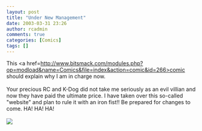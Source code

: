 ```yaml
---
layout: post
title: "Under New Management"
date: 2003-03-31 23:26
author: rcadmin
comments: true
categories: [Comics]
tags: []
---
```

This <a href=http://www.bitsmack.com/modules.php?op=modload&name=Comics&file=index&action=comic&id=266>comic</a> should explain why I am in charge now.
<br />
<br />
Your precious RC and K-Dog did not take me seriously as an evil villian and now they have paid the ultimate price. I have taken over this so-called "website" and plan to rule it with an iron fist!! Be prepared for changes to come. HA! HA! HA!<br /><br /><!--more--><img src='http://dl.bitsmack.com/comics/20030401.gif'   />
